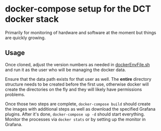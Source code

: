 # docker-compose setup for the DCT docker stack

Primarily for monitoring of hardware and software at the moment but things
are quickly growing.

## Usage

Once cloned, adjust the version numbers as needed in 
[dockerEnvFile.sh](dockerEnvFile.sh) and run it as the user who will be
managing the docker data.  

Ensure that the data path exists for that user as well.  The 
__entire__ directory structure needs to be created before the
first use, otherwise docker will create the directories on the fly
and they will likely have permissions problems.

Once those two steps are complete, ```docker-compose build``` should 
create the images with additional steps as well as download the
specified Grafana plugins.  After it's done, ```docker-compose up -d```
should start everything.  Monitor the processes via ```docker stats```
or by setting up the monitor in Grafana.
